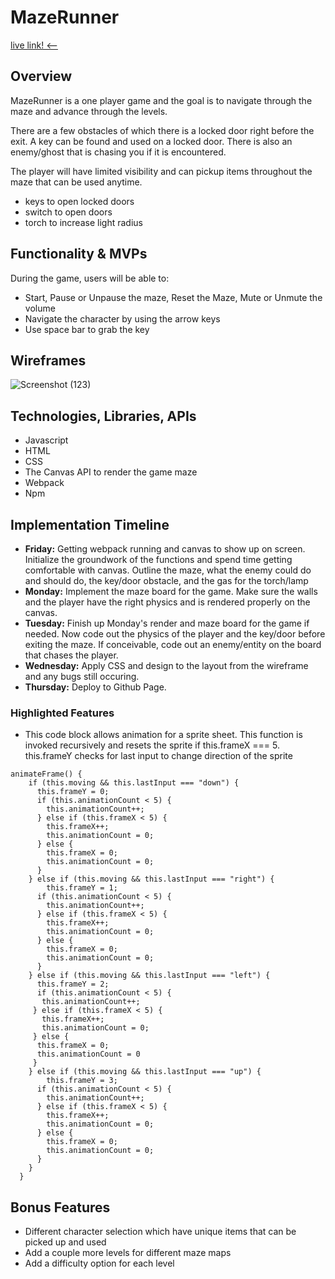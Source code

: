 # MazeRunner
<a href="https://vernchao91.github.io/Maze_Runner/" >live link! <-- </a>

## Overview 
MazeRunner is a one player game and the goal is to navigate through the maze and advance through the levels.

There are a few obstacles of which there is a locked door right before the exit. A key can be found and used on a locked door. There is also an enemy/ghost that is chasing you if it is encountered.

The player will have limited visibility and can pickup items throughout the maze that can be used anytime.
- keys to open locked doors
- switch to open doors
- torch to increase light radius

## Functionality & MVPs
During the game, users will be able to:
* Start, Pause or Unpause the maze, Reset the Maze, Mute or Unmute the volume
* Navigate the character by using the arrow keys
* Use space bar to grab the key


## Wireframes
![Screenshot (123)](https://user-images.githubusercontent.com/85369724/131963654-92eee98c-c880-45f4-9874-9341aa589b32.png)

## Technologies, Libraries, APIs
* Javascript
* HTML
* CSS
* The Canvas API to render the game maze
* Webpack
* Npm

## Implementation Timeline
* **Friday:** Getting webpack running and canvas to show up on screen. Initialize the groundwork of the functions and spend time getting comfortable with canvas. Outline the maze, what the enemy could do and should do, the key/door obstacle, and the gas for the torch/lamp
* **Monday:** Implement the maze board for the game. Make sure the walls and the player have the right physics and is rendered properly on the canvas.
* **Tuesday:** Finish up Monday's render and maze board for the game if needed. Now code out the physics of the player and the key/door before exiting the maze. If conceivable, code out an enemy/entity on the board that chases the player.
* **Wednesday:** Apply CSS and design to the layout from the wireframe and any bugs still occuring.
* **Thursday:** Deploy to Github Page.


### Highlighted Features
- This code block allows animation for a sprite sheet. This function is invoked recursively and resets the sprite if this.frameX === 5. this.frameY checks for last input to change direction of the sprite
```
animateFrame() {
    if (this.moving && this.lastInput === "down") {
      this.frameY = 0;
      if (this.animationCount < 5) {
        this.animationCount++;
      } else if (this.frameX < 5) {
        this.frameX++;
        this.animationCount = 0;
      } else {
        this.frameX = 0;
        this.animationCount = 0;
      }
    } else if (this.moving && this.lastInput === "right") {
        this.frameY = 1;
      if (this.animationCount < 5) {
        this.animationCount++;
      } else if (this.frameX < 5) {
        this.frameX++;
        this.animationCount = 0;
      } else {
        this.frameX = 0;
        this.animationCount = 0;
      }
    } else if (this.moving && this.lastInput === "left") {
      this.frameY = 2;
      if (this.animationCount < 5) {
       this.animationCount++;
     } else if (this.frameX < 5) {
       this.frameX++;
       this.animationCount = 0;
     } else {
      this.frameX = 0;
      this.animationCount = 0
     }
    } else if (this.moving && this.lastInput === "up") {
        this.frameY = 3;
      if (this.animationCount < 5) {
        this.animationCount++;
      } else if (this.frameX < 5) {
        this.frameX++;
        this.animationCount = 0;
      } else {
        this.frameX = 0;
        this.animationCount = 0;
      }
    } 
  }
```

## Bonus Features
* Different character selection which have unique items that can be picked up and used
* Add a couple more levels for different maze maps
* Add a difficulty option for each level

<!-- ## Credits -->